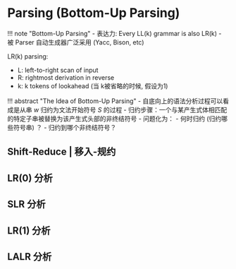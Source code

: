 # Parsing (Bottom-Up Parsing)

!!! note "Bottom-Up Parsing"
    - 表达力: Every LL(k) grammar is also LR(k) 
    - 被 Parser 自动生成器广泛采用 (Yacc, Bison, etc)

LR(k) parsing: 

- L: left-to-right scan of input
- R: rightmost derivation in reverse
- k: k tokens of lookahead (当 k被省略的时候, 假设为1)

!!! abstract "The Idea of Bottom-Up Parsing"
    - 自底向上的语法分析过程可以看成是从串 $w$ 归约为文法开始符号 $S$ 的过程
    - 归约步骤：一个与某产生式体相匹配的特定子串被替换为该产生式头部的非终结符号
    - 问题化为：
        - 何时归约 (归约哪些符号串) ？
        - 归约到哪个非终结符号？

## Shift-Reduce | 移入-规约


## LR(0) 分析


## SLR 分析


## LR(1) 分析


## LALR 分析